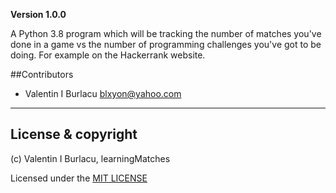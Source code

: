 **Version 1.0.0**

A Python 3.8 program which will be tracking the number of matches you've done in a game vs 
the number of programming challenges you've got to be doing. For example on the Hackerrank website.

##Contributors

- Valentin I Burlacu <blxyon@yahoo.com>

---

## License & copyright

(c) Valentin I Burlacu, learningMatches

Licensed under the [MIT LICENSE](LICENSE)